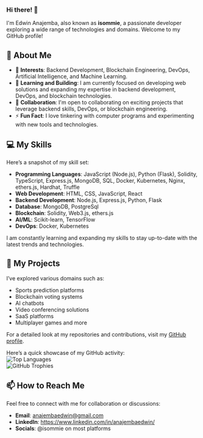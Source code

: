 
### Hi there! 👋  
I'm Edwin Anajemba, also known as **isommie**, a passionate developer exploring a wide range of technologies and domains. Welcome to my GitHub profile!  

## 🧐 About Me  

- 👀 **Interests**: Backend Development, Blockchain Engineering, DevOps, Artificial Intelligence, and Machine Learning.  
- 🌱 **Learning and Building**: I am currently focused on developing web solutions and expanding my expertise in backend development, DevOps, and blockchain technologies.  
- 💞️ **Collaboration**: I'm open to collaborating on exciting projects that leverage backend skills, DevOps, or blockchain engineering.  
- ⚡ **Fun Fact**: I love tinkering with computer programs and experimenting with new tools and technologies.  

## 💻 My Skills  

Here’s a snapshot of my skill set:  

- **Programming Languages**: JavaScript (Node.js), Python (Flask), Solidity, TypeScript, Express.js, MongoDB, SQL, Docker, Kubernetes, Nginx, ethers.js, Hardhat, Truffle  
- **Web Development**: HTML, CSS, JavaScript, React  
- **Backend Development**: Node.js, Express.js, Python, Flask  
- **Database**: MongoDB, PostgreSql
- **Blockchain**: Solidity, Web3.js, ethers.js
- **AI/ML**: Scikit-learn, TensorFlow
- **DevOps**: Docker, Kubernetes

I am constantly learning and expanding my skills to stay up-to-date with the latest trends and technologies.  

## 🚀 My Projects  

I’ve explored various domains such as:  
- Sports prediction platforms  
- Blockchain voting systems  
- AI chatbots  
- Video conferencing solutions  
- SaaS platforms  
- Multiplayer games and more  

For a detailed look at my repositories and contributions, visit my [GitHub profile](https://github.com/isommie).  

Here’s a quick showcase of my GitHub activity:  
![Top Languages](https://github-readme-stats.vercel.app/api/top-langs/?username=isommie)  
![GitHub Trophies](https://github-profile-trophy.vercel.app/?username=isommie)  

## 📫 How to Reach Me  

Feel free to connect with me for collaboration or discussions:  
- **Email**: anajembaedwin@gmail.com  
- **LinkedIn**: https://www.linkedin.com/in/anajembaedwin/  
- **Socials**: @isommie on most platforms  
